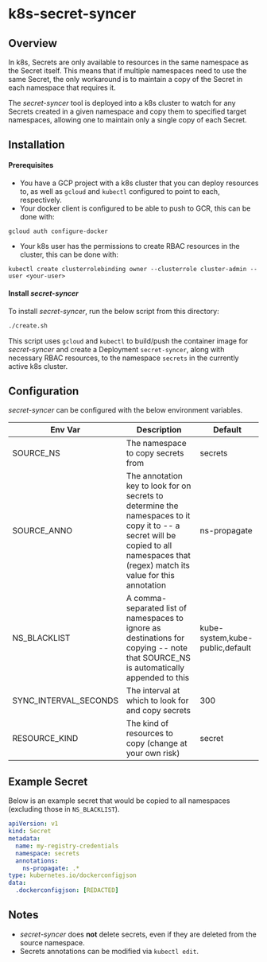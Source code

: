 # k8s-secret-syncer

## Overview

In k8s, Secrets are only available to resources in the same namespace as the Secret itself.
This means that if multiple namespaces need to use the same Secret, the only workaround is 
to maintain a copy of the Secret in each namespace that requires it.

The *secret-syncer* tool is deployed into a k8s cluster to watch for any Secrets
created in a given namespace and copy them to specified target namespaces, allowing
one to maintain only a single copy of each Secret.

## Installation

#### Prerequisites
- You have a GCP project with a k8s cluster that you can deploy resources to, as well as `gcloud` and `kubectl` configured to point to each, respectively.
- Your docker client is configured to be able to push to GCR, this can be done with:
 ```
 gcloud auth configure-docker
 ```
- Your k8s user has the permissions to create RBAC resources in the cluster, this can be done with:
 ```
 kubectl create clusterrolebinding owner --clusterrole cluster-admin --user <your-user>
 ```

#### Install *secret-syncer*
To install *secret-syncer*, run the below script from this directory:
```bash
./create.sh
```
This script uses `gcloud` and `kubectl` to build/push the container image for *secret-syncer*
and create a Deployment `secret-syncer`, along with necessary RBAC resources, to the 
namespace `secrets` in the currently active k8s cluster.

## Configuration

*secret-syncer* can be configured with the below environment variables.

Env Var | Description | Default
--- | --- | ---
SOURCE_NS | The namespace to copy secrets from | secrets
SOURCE_ANNO | The annotation key to look for on secrets to determine the namespaces to it copy it to -- a secret will be copied to all namespaces that (regex) match its value for this annotation | ns-propagate
NS_BLACKLIST | A comma-separated list of namespaces to ignore as destinations for copying -- note that SOURCE_NS is automatically appended to this| kube-system,kube-public,default
SYNC_INTERVAL_SECONDS | The interval at which to look for and copy secrets | 300
RESOURCE_KIND | The kind of resources to copy (change at your own risk) | secret

## Example Secret

Below is an example secret that would be copied to all namespaces (excluding those in `NS_BLACKLIST`).

```yaml
apiVersion: v1
kind: Secret
metadata:
  name: my-registry-credentials
  namespace: secrets
  annotations:
    ns-propagate: .*
type: kubernetes.io/dockerconfigjson
data:
  .dockerconfigjson: [REDACTED]
```

## Notes

- *secret-syncer* does **not** delete secrets, even if they are deleted from the source namespace.
- Secrets annotations can be modified via `kubectl edit`.
